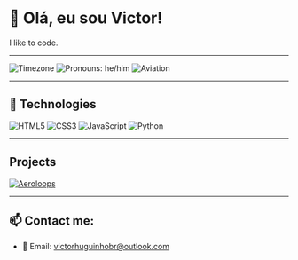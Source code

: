 # 👋 Olá, eu sou Victor!

I like to code.

---

![Timezone](https://img.shields.io/badge/Timezone-America/Sao__Paulo-0D1117?style=for-the-badge&logo=github&logoColor=white)  ![Pronouns: he/him](https://img.shields.io/badge/👤_Pronouns-he/him-0D1117?style=for-the-badge&logoColor=white)  ![Aviation](https://img.shields.io/badge/✈️_Aviation-005C99?style=for-the-badge&logo=flightaware&logoColor=white)



---

## 🧰 Technologies

![HTML5](https://img.shields.io/badge/HTML5-E34F26?logo=html5&logoColor=fff&style=flat)
![CSS3](https://img.shields.io/badge/CSS3-1572B6?logo=css3&logoColor=fff&style=flat)
![JavaScript](https://img.shields.io/badge/JavaScript-F7DF1E?logo=javascript&logoColor=000&style=flat)
![Python](https://img.shields.io/badge/Python-3776AB?logo=python&logoColor=fff&style=flat)

---

## Projects
[![Aeroloops](https://img.shields.io/badge/🚀_Look-👉-AEROLOOPS.com.br-111827?style=for-the-badge)](https://aeroloops.com.br)

---


## 📫 Contact me:
- 💌 Email: victorhuguinhobr@outlook.com

